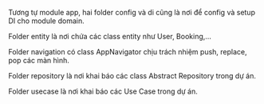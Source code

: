 Tương tự module app, hai folder config và di cũng là nơi để config và setup DI cho module domain.

Folder entity là nơi chứa các class entity như User, Booking,…

Folder navigation có class AppNavigator chịu trách nhiệm push, replace, pop các màn hình.

Folder repository là nơi khai báo các class Abstract Repository trong dự án.

Folder usecase là nơi khai báo các Use Case trong dự án.

